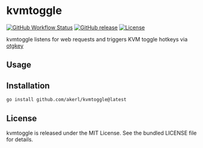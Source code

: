 kvmtoggle
=========

[![GitHub Workflow Status](https://img.shields.io/github/actions/workflow/status/akerl/kvmtoggle/build.yml?branch=main)](https://github.com/akerl/kvmtoggle/actions)
[![GitHub release](https://img.shields.io/github/release/akerl/kvmtoggle.svg)](https://github.com/akerl/kvmtoggle/releases)
[![License](https://img.shields.io/github/license/akerl/kvmtoggle)](https://github.com/akerl/kvmtoggle/blob/master/LICENSE)

kvmtoggle listens for web requests and triggers KVM toggle hotkeys via [otgkey](https://github.com/akerl/otgkey)

## Usage

## Installation

```
go install github.com/akerl/kvmtoggle@latest
```

## License

kvmtoggle is released under the MIT License. See the bundled LICENSE file for details.
